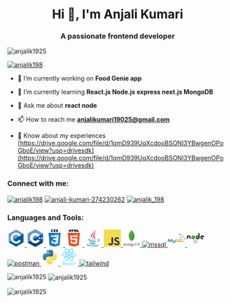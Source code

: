 <h1 align="center">Hi 👋, I'm Anjali Kumari</h1>
<h3 align="center">A passionate frontend developer</h3>

<p align="left"> <img src="https://komarev.com/ghpvc/?username=anjalik1925&label=Profile%20views&color=0e75b6&style=flat" alt="anjalik1925" /> </p>

<p align="left"> <a href="https://twitter.com/anjalik198" target="blank"><img src="https://img.shields.io/twitter/follow/anjalik198?logo=twitter&style=for-the-badge" alt="anjalik198" /></a> </p>

- 🔭 I’m currently working on **Food Genie app**

- 🌱 I’m currently learning **React.js Node.js express next.js MongoDB**

- 💬 Ask me about **react node**

- 📫 How to reach me **anjalikumari19025@gmail.com**

- 📄 Know about my experiences [https://drive.google.com/file/d/1qmD939UqXcdooBSONl3YBwgenOPoGboE/view?usp=drivesdk](https://drive.google.com/file/d/1qmD939UqXcdooBSONl3YBwgenOPoGboE/view?usp=drivesdk)

<h3 align="left">Connect with me:</h3>
<p align="left">
<a href="https://twitter.com/anjalik198" target="blank"><img align="center" src="https://raw.githubusercontent.com/rahuldkjain/github-profile-readme-generator/master/src/images/icons/Social/twitter.svg" alt="anjalik198" height="30" width="40" /></a>
<a href="https://linkedin.com/in/anjali-kumari-274230262" target="blank"><img align="center" src="https://raw.githubusercontent.com/rahuldkjain/github-profile-readme-generator/master/src/images/icons/Social/linked-in-alt.svg" alt="anjali-kumari-274230262" height="30" width="40" /></a>
<a href="https://instagram.com/anjalik_198" target="blank"><img align="center" src="https://raw.githubusercontent.com/rahuldkjain/github-profile-readme-generator/master/src/images/icons/Social/instagram.svg" alt="anjalik_198" height="30" width="40" /></a>
</p>

<h3 align="left">Languages and Tools:</h3>
<p align="left"> <a href="https://www.cprogramming.com/" target="_blank" rel="noreferrer"> <img src="https://raw.githubusercontent.com/devicons/devicon/master/icons/c/c-original.svg" alt="c" width="40" height="40"/> </a> <a href="https://www.w3schools.com/cpp/" target="_blank" rel="noreferrer"> <img src="https://raw.githubusercontent.com/devicons/devicon/master/icons/cplusplus/cplusplus-original.svg" alt="cplusplus" width="40" height="40"/> </a> <a href="https://www.w3schools.com/css/" target="_blank" rel="noreferrer"> <img src="https://raw.githubusercontent.com/devicons/devicon/master/icons/css3/css3-original-wordmark.svg" alt="css3" width="40" height="40"/> </a> <a href="https://www.w3.org/html/" target="_blank" rel="noreferrer"> <img src="https://raw.githubusercontent.com/devicons/devicon/master/icons/html5/html5-original-wordmark.svg" alt="html5" width="40" height="40"/> </a> <a href="https://www.java.com" target="_blank" rel="noreferrer"> <img src="https://raw.githubusercontent.com/devicons/devicon/master/icons/java/java-original.svg" alt="java" width="40" height="40"/> </a> <a href="https://developer.mozilla.org/en-US/docs/Web/JavaScript" target="_blank" rel="noreferrer"> <img src="https://raw.githubusercontent.com/devicons/devicon/master/icons/javascript/javascript-original.svg" alt="javascript" width="40" height="40"/> </a> <a href="https://www.mongodb.com/" target="_blank" rel="noreferrer"> <img src="https://raw.githubusercontent.com/devicons/devicon/master/icons/mongodb/mongodb-original-wordmark.svg" alt="mongodb" width="40" height="40"/> </a> <a href="https://www.microsoft.com/en-us/sql-server" target="_blank" rel="noreferrer"> <img src="https://www.svgrepo.com/show/303229/microsoft-sql-server-logo.svg" alt="mssql" width="40" height="40"/> </a> <a href="https://www.mysql.com/" target="_blank" rel="noreferrer"> <img src="https://raw.githubusercontent.com/devicons/devicon/master/icons/mysql/mysql-original-wordmark.svg" alt="mysql" width="40" height="40"/> </a> <a href="https://nodejs.org" target="_blank" rel="noreferrer"> <img src="https://raw.githubusercontent.com/devicons/devicon/master/icons/nodejs/nodejs-original-wordmark.svg" alt="nodejs" width="40" height="40"/> </a> <a href="https://postman.com" target="_blank" rel="noreferrer"> <img src="https://www.vectorlogo.zone/logos/getpostman/getpostman-icon.svg" alt="postman" width="40" height="40"/> </a> <a href="https://www.python.org" target="_blank" rel="noreferrer"> <img src="https://raw.githubusercontent.com/devicons/devicon/master/icons/python/python-original.svg" alt="python" width="40" height="40"/> </a> <a href="https://reactjs.org/" target="_blank" rel="noreferrer"> <img src="https://raw.githubusercontent.com/devicons/devicon/master/icons/react/react-original-wordmark.svg" alt="react" width="40" height="40"/> </a> <a href="https://tailwindcss.com/" target="_blank" rel="noreferrer"> <img src="https://www.vectorlogo.zone/logos/tailwindcss/tailwindcss-icon.svg" alt="tailwind" width="40" height="40"/> </a> </p>

<p><img align="left" src="https://github-readme-stats.vercel.app/api/top-langs?username=anjalik1925&show_icons=true&locale=en&layout=compact" alt="anjalik1925" /></p>

<p>&nbsp;<img align="center" src="https://github-readme-stats.vercel.app/api?username=anjalik1925&show_icons=true&locale=en" alt="anjalik1925" /></p>

<p><img align="center" src="https://github-readme-streak-stats.herokuapp.com/?user=anjalik1925&" alt="anjalik1925" /></p>
